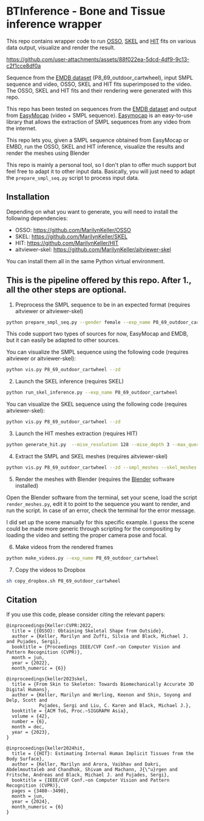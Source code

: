# BTInference - Bone and Tissue inference wrapper

This repo contains wrapper code to run [OSSO](https://osso.is.tue.mpg.de/), [SKEL](https://skel.is.tue.mpg.de/) and [HIT](https://skel.is.tue.mpg.de/) fits on various data output, visualize and render the result.

https://github.com/user-attachments/assets/88f022ea-5dcd-4df9-9c13-c2f1cce8df0a

Sequence from the [EMDB dataset](https://eth-ait.github.io/emdb/) (P8_69_outdoor_cartwheel), input SMPL sequence and video, OSSO, SKEL and HIT fits superimposed to the video. The OSSO, SKEL and HIT fits and their rendering were generated with this repo.


This repo has been tested on sequences from the [EMDB dataset](https://eth-ait.github.io/emdb/) and output from [EasyMocap](https://chingswy.github.io/easymocap-public-doc/) (video + SMPL sequence).
[Easymocap](https://chingswy.github.io/easymocap-public-doc/) is an easy-to-use library that allows the extraction of SMPL sequences from any video from the internet. 

This repo lets you, given a SMPL sequence obtained from EasyMocap or EMBD, run the OSSO, SKEL and HIT inference, visualize the results and render the meshes using Blender

This repo is mainly a personal tool, so I don't plan to offer much support but feel free to adapt it to other input data. Basically, you will just need to adapt the `prepare_smpl_seq.py` script to process input data.

## Installation

Depending on what you want to generate, you will need to install the following dependencies:

- OSSO: https://github.com/MarilynKeller/OSSO
- SKEL: https://github.com/MarilynKeller/SKEL
- HIT: https://github.com/MarilynKeller/HIT
- aitviewer-skel: https://github.com/MarilynKeller/aitviewer-skel

You can install them all in the same Python virtual environment. 


## This is the pipeline offered by this repo. After 1., all the other steps are optional. 

1. Preprocess the SMPL sequence to be in an expected format (requires aitviewer or aitviewer-skel)
```sh
python prepare_smpl_seq.py --gender female --exp_name P8_69_outdoor_cartwheel --source=emdb 
```
This code support two types of sources for now, EasyMocap and EMDB, but it can easily be adapted to other sources. 

You can visualize the SMPL sequence using the following code (requires aitviewer or aitviewer-skel):

```sh
python vis.py P8_69_outdoor_cartwheel --zd 
```

2. Launch the SKEL inference (requires SKEL)
```sh
python run_skel_inference.py --exp_name P8_69_outdoor_cartwheel
```
You can visualize the SKEL sequence using the following code  (requires aitviewer-skel):

```sh
python vis.py P8_69_outdoor_cartwheel --zd 
```

3. Launch the HIT meshes extraction (requires HIT)
```sh
python generate_hit.py  --mise_resolution 128 --mise_depth 3 --max_queries 500000  
```

4. Extract the SMPL and SKEL meshes (requires aitviewer-skel)
```sh
python vis.py P8_69_outdoor_cartwheel --zd --smpl_meshes --skel_meshes
```

5. Render the meshes with Blender (requires the [Blender](https://www.blender.org/) software installed)

Open the Blender software from the terminal, set your scene, load the script `render_meshes.py`, edit it to point to the sequence you want to render, and run the script.
In case of an error, check the terminal for the error message.

I did set up the scene manually for this specific example. I guess the scene could be made more generic through scripting for the compositing by loading the video and setting the proper camera pose and focal.

6. Make videos from the rendered frames 

```sh
python make_videos.py --exp_name P8_69_outdoor_cartwheel
```

7. Copy the videos to Dropbox
```sh
sh copy_dropbox.sh P8_69_outdoor_cartwheel
```


## Citation

If you use this code, please consider citing the relevant papers:

```
@inproceedings{Keller:CVPR:2022,
  title = {{OSSO}: Obtaining Skeletal Shape from Outside},
  author = {Keller, Marilyn and Zuffi, Silvia and Black, Michael J. and Pujades, Sergi},
  booktitle = {Proceedings IEEE/CVF Conf.~on Computer Vision and Pattern Recognition (CVPR)},
  month = jun,
  year = {2022},
  month_numeric = {6}}
```

```
@inproceedings{keller2023skel,
  title = {From Skin to Skeleton: Towards Biomechanically Accurate 3D Digital Humans},
  author = {Keller, Marilyn and Werling, Keenon and Shin, Soyong and Delp, Scott and 
            Pujades, Sergi and Liu, C. Karen and Black, Michael J.},
  booktitle = {ACM ToG, Proc.~SIGGRAPH Asia},
  volume = {42},
  number = {6},
  month = dec,
  year = {2023},
}
```

```
@inproceedings{keller2024hit,
  title = {{HIT}: Estimating Internal Human Implicit Tissues from the Body Surface},
  author = {Keller, Marilyn and Arora, Vaibhav and Dakri, Abdelmouttaleb and Chandhok, Shivam and Machann, J{\"u}rgen and Fritsche, Andreas and Black, Michael J. and Pujades, Sergi},
  booktitle = {IEEE/CVF Conf.~on Computer Vision and Pattern Recognition (CVPR)},
  pages = {3480--3490},
  month = jun,
  year = {2024},
  month_numeric = {6}
}
```

